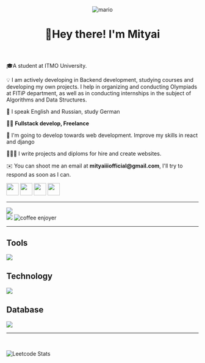 <header>
  <img src="https://user-images.githubusercontent.com/74038190/225813708-98b745f2-7d22-48cf-9150-083f1b00d6c9.gif" alt="mario">

  <h1>🖖Hey there! I'm Mityai</h1>
</header>

<!-- About me -->
<main>
<!-- bio -->
<section class="bio">
<p>
🎓A student at ITMO University.
</p>
<p>
💡 I am actively developing in Backend development, studying courses and developing my own projects. I help in organizing and conducting Olympiads at FITiP department, as well as in conducting internships in the subject of Algorithms and Data Structures.
</p>
<p>
💂 I speak English and Russian, study German
</p>
<p>
👨‍💻 <b>Fullstack develop, Freelance</b>
</p>
<p>
🌱 I'm going to develop towards web development. Improve my skills in react and django
</p>
<p>
👨🏻‍💼 I write projects and diploms for hire and create websites. 
</p>
<p>
✉️ You can shoot me an email at <b>mityaiiiofficial@gmail.com</b>, I'll try to respond as soon as I can.
</p>

<div class="container container-items">
  <a href="https://t.me/aliasmityai"><img width="32" height="32"src="./icons/telegram.svg" alt=""></a>
  <a href="https://vk.com/aliasdfour"><img width="32" height="32" src="./icons/vk.svg" alt=""></a>
  <a href="https://spb.hh.ru/resume/5fba88e3ff0c13943c0039ed1f485778637342"><img width="32" height="32" src="./icons/hh.svg" alt=""></a>
  <a href="https://www.fl.ru/users/mityaiiiofficia/portfolio/"><img width="32" height="32" src="./icons/fl.png" alt=""></a>
</div>
<p>

---
</section>

<!-- github features  -->
<section class="stats">
  <img src="https://github-readme-stats.vercel.app/api?username=mityaiii&show_icons=tru&theme=tokyonight">
  <div class="container container-stats">
    <img src="https://github-readme-stats.vercel.app/api/top-langs/?username=mityaiii&layout=compact&theme=tokyonight">
    <img class="developer" src="https://user-images.githubusercontent.com/74038190/212898774-0a96dc1d-c908-4ce8-9dd7-a71aab6e1c2b.gif" alt="coffee enjoyer">
  </div>
</section>
</main>

---
<!-- skills -->

## Tools
<img src="https://skillicons.dev/icons?i=git,docker,vscode,postman,linux,pr,github"/>

## Technology
<img src="https://skillicons.dev/icons?i=python,django,flask,cpp,js,react"/>

## Database
<img src="https://skillicons.dev/icons?i=mongo,postgres,sqlite"/>

---
<br/>

![Leetcode Stats](https://leetcard.jacoblin.cool/mityaiii?theme=dark)
